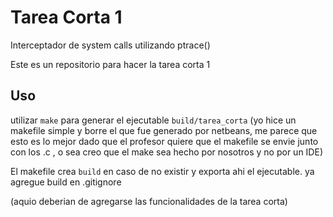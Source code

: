 # Tarea Corta 1
Interceptador de system calls utilizando ptrace()

Este es un repositorio para hacer la tarea corta 1

## Uso
utilizar `make` para generar el ejecutable `build/tarea_corta`
(yo hice un makefile simple y borre el que fue generado
por netbeans, me parece que esto es lo mejor dado que 
el profesor quiere que el makefile se envie junto con los .c
, o sea creo que el make sea hecho por nosotros y no por un IDE)

El makefile crea `build` en caso de no existir y exporta 
ahi el ejecutable. ya agregue build en .gitignore 

(aquio deberian de agregarse las funcionalidades de 
la tarea corta)